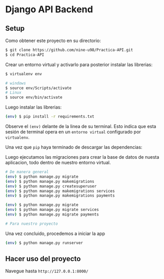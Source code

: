 # Django API Backend

## Setup

Como obtener este proyecto en su directorio:

```sh
$ git clone https://github.com/nine-u98/Practica-API.git
$ cd Practica-API
```

Crear un entorno virtual y activarlo para posterior instalar las librerias:

```sh
$ virtualenv env

# windows
$ source env/Scripts/activate
# Linux
$ source env/bin/activate
```

Luego instalar las librerias:

```sh
(env) $ pip install -r requirements.txt
```

Observe el `(env)` delante de la linea de su terminal. Esto indica que esta sesión de terminal opera en un `entorno virtual` configurado por `virtualenv`.

Una vez que `pip` haya terminado de descargar las dependencias:

Luego ejecutamos las migraciones para crear la base de datos de nuesta aplicacion, todo dentro de nuestro entorno virtual.

```sh
# De manera general
(env) $ python manage.py migrate
(env) $ python manage.py makemigrations
(env) $ python manage.py createsuperuser
(env) $ python manage.py makemigrations services
(env) $ python manage.py makemigrations payments

(env) $ python manage.py migrate
(env) $ python manage.py migrate services
(env) $ python manage.py migrate payments

# Para nuestro proyecto
```

Una vez concluido, procedemos a iniciar la app
```sh
(env) $ python manage.py runserver
```

## Hacer uso del proyecto

Navegue hasta `http://127.0.0.1:8000/`